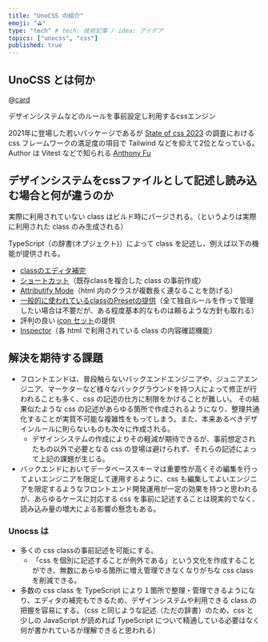 ```yaml
---
title: "UnoCSS の紹介"
emoji: "⛳"
type: "tech" # tech: 技術記事 / idea: アイデア
topics: ["unocss", "css"]
published: true
---
```


## UnoCSS とは何か

@[card](https://unocss.dev/)

デザインシステムなどのルールを事前設定し利用するcssエンジン

2021年に登場した若いパッケージであるが [State of css 2023](https://2023.stateofcss.com/ja-JP/css-frameworks/) の調査における css フレームワークの満足度の項目で Tailwind などを抑えて2位となっている。
Author は Vitest などで知られる [Anthony Fu](https://2023.stateofcss.com/ja-JP/css-frameworks/)

## デザインシステムをcssファイルとして記述し読み込む場合と何が違うのか

実際に利用されていない class はビルド時にパージされる。（というよりは実際に利用された class のみ生成される）

TypeScript（の辞書(オブジェクト)）によって class を記述し、例えば以下の機能が提供される。

- [classのエディタ補完](https://unocss.dev/config/autocomplete)
- [ショートカット](https://unocss.dev/config/shortcuts)（既存classを複合した class の事前作成）
- [Attributify Mode](https://unocss.dev/presets/attributify#attributify-mode)（html 内のクラスが複数長く連なることを防げる）
- [一般的に使われているclassのPresetの提供](https://unocss.dev/presets/)（全て独自ルールを作って管理したい場合は不要だが、ある程度基本的なものは頼るような方針も取れる）
- 評判の良い [icon セット](https://icones.js.org/)の提供
- [Inspector](https://unocss.dev/tools/inspector)（各 html で利用されている class の内容確認機能）

## 解決を期待する課題

- フロントエンドは、普段触らないバックエンドエンジニアや、ジュニアエンジニア、マーケターなど様々なバックグラウンドを持つ人によって修正が行われることも多く、css の記述の仕方に制限をかけることが難しい。
  その結果似たような css の記述があらゆる箇所で作成されるようになり、整理共通化することが実質不可能な複雑性をもってしまう。また、本来あるべきデザインルールに則らないものも次々に作成される。
  - デザインシステムの作成によりその軽減が期待できるが、事前想定されたもの以外で必要となる css の登場は避けられず、それらの記述によって上記の課題が生じる。
- バックエンドにおいてデータベーススキーマは重要性が高くその編集を行ってよいエンジニアを限定して運用するように、css も編集してよいエンジニアを限定するようなフロントエンド開発運用が一定の効果を持つと思われるが、あらゆるケースに対応する css を事前に記述することは現実的でなく、読み込み量の増大による影響の懸念もある。

### Unocss は

- 多くの css classの事前記述を可能にする。
  - 「css を個別に記述することが例外である」という文化を作成することができ、無数にあらゆる箇所に増え管理できなくなりがちな css class を削減できる。
- 多数の css class を TypeScript により１箇所で整理・管理できるようになり、エディタの補完もできるため、デザインシステムや利用できる class の把握を容易にする。（css と同じような記述（ただの辞書）のため、css と少しの JavaScript が読めれば TypeScript について精通している必要はなく何が書かれているか理解できると思われる）
